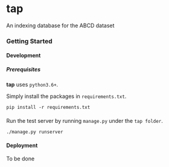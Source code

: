 # tap
An indexing database for the ABCD dataset

### Getting Started

#### Development

##### Prerequisites
**tap** uses `python3.6+`.

Simply install the packages in `requirements.txt`.

```
pip install -r requirements.txt
```
####
Run the test server by running `manage.py` under the `tap folder`.

```
./manage.py runserver
```

#### Deployment
To be done
